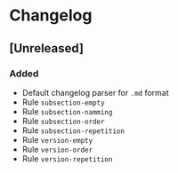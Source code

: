 # Changelog

## [Unreleased]

### Added
- Default changelog parser for `.md` format
- Rule `subsection-empty`
- Rule `subsection-namming`
- Rule `subsection-order`
- Rule `subsection-repetition`
- Rule `version-empty`
- Rule `version-order`
- Rule `version-repetition`
